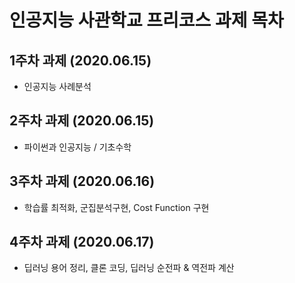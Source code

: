 # 인공지능 사관학교 프리코스 과제 목차

## 1주차 과제 (2020.06.15)
* 인공지능 사례분석

## 2주차 과제 (2020.06.15)
* 파이썬과 인공지능 / 기초수학

## 3주차 과제 (2020.06.16)
* 학습률 최적화, 군집분석구현, Cost Function 구현

## 4주차 과제 (2020.06.17)
* 딥러닝 용어 정리, 클론 코딩, 딥러닝 순전파 & 역전파 계산
